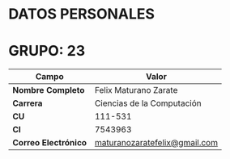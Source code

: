 # DATOS PERSONALES   

# GRUPO: 23

| Campo               | Valor                                |
|---------------------|--------------------------------------|
| **Nombre Completo** | Felix Maturano Zarate                |
| **Carrera**         | Ciencias de la Computación           |
| **CU**              | 111-531                              |
| **CI**              | 7543963                              |
| **Correo Electrónico** | maturanozaratefelix@gmail.com       |
